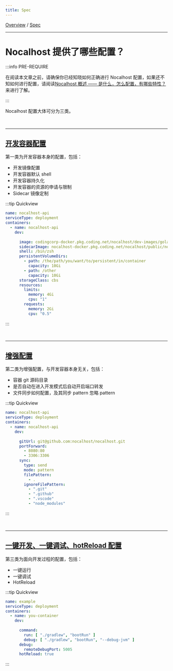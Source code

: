 ```yaml
---
title: Spec
---
```

[Overview](config.md) / [Spec](config-spec.md)
******

# Nocalhost 提供了哪些配置？

:::info PRE-REQUIRE

在阅读本文章之前，请确保你已经知晓如何正确进行 Nocalhost 配置，如果还不知如何进行配置，请阅读[Nocalhost 概述 —— 是什么，怎么配置，有哪些特性？](config-overview.md)来进行了解。

:::

Nocalhost 配置大体可分为三类。

<br/>

******
## [开发容器配置](config-dev-container.md)

第一类为开发容器本身的配置，包括：

 - 开发镜像配置
 - 开发容器默认 shell
 - 开发容器持久化
 - 开发容器的资源的申请与限制
 - Sidecar 镜像定制

:::tip Quickview

```yaml
name: nocalhost-api
serviceType: deployment
containers:
  - name: nocalhost-api
    dev:
      
      image: codingcorp-docker.pkg.coding.net/nocalhost/dev-images/golang:zsh
      sidecarImage: nocalhost-docker.pkg.coding.net/nocalhost/public/nocalhost-sidecar:sshversion
      shell: /bin/zsh
      persistentVolumeDirs:
        - path: /the/path/you/want/to/persistent/in/container
          capacity: 10Gi
        - path: /other
          capacity: 10Gi
      storageClass: cbs
      resources:
        limits:
          memory: 4Gi
          cpu: "1"
        requests:
          memory: 2Gi
          cpu: "0.5"
```

:::



<br/>

******
## [增强配置](config-enhance.md)

第二类为增强配置，与开发容器本身无关，包括：

 - 容器 git 源码目录 
 - 是否自动在进入开发模式后自动开启端口转发
 - 文件同步如何配置，及其同步 pattern 忽略 pattern

:::tip Quickview

```yaml
name: nocalhost-api
serviceType: deployment
containers:
  - name: nocalhost-api
    dev:
      
      gitUrl: git@github.com:nocalhost/nocalhost.git
      portForward:
        - 8080:80
        - 3306:3306
      sync:
        type: send
        mode: pattern
        filePattern:
          - .
        ignoreFilePattern:
          - ".git"
          - ".github"
          - ".vscode"
          - "node_modules"
```

:::

<br/>

******
## [一键开发、一键调试、hotReload 配置](config-develop.md)

第三类为面向开发过程的配置，包括：

 - 一键运行
 - 一键调试
 - HotReload

:::tip Quickview

```yaml
name: example
serviceType: deployment
containers:
  - name: you-container
    dev:
      
      command:
        run: [ "./gradlew", "bootRun" ]
        debug: [ "./gradlew", "bootRun", "--debug-jvm" ]
      debug:
        remoteDebugPort: 5005
      hotReload: true
```

:::

